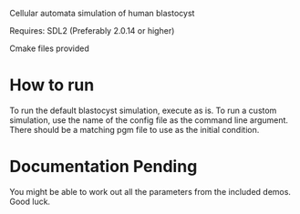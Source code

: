 Cellular automata simulation of human blastocyst

Requires:
SDL2 (Preferably 2.0.14 or higher)

Cmake files provided

# How to run

To run the default blastocyst simulation, execute as is.
To run a custom simulation, use the name of the config file as the command line argument. There should be a matching pgm file to use as the initial condition.

# Documentation Pending
You might be able to work out all the parameters from the included demos. Good luck.
